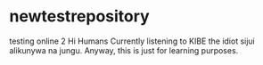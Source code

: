 # newtestrepository
testing online 2
Hi Humans
Currently listening to KIBE the idiot sijui alikunywa na jungu. Anyway, this is just for learning purposes.
